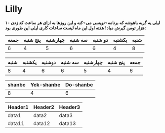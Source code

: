 # Lilly
**لیلی یه گربه باهوشه که برنامه¬نویسی می¬کنه و این روزها به ازای هر ساعت کد زدن ۱۰ هزار تومن گیرش میاد!**
**هفته اول این ماه لیست ساعات کاری لیلی این طوری بود:**

| جمعه | پنج شنبه | چهارشنبه | سه شنبه | دو شنبه | یکشنبه | شنبه |
--------|--------|--------|--------|--------|--------|--------
| 6 | 4 | 5 | 6 | 6 | 4 | 8 |

| شنبه | یکشنبه | دوشنبه | سه شنبه | چهارشنبه | پنج شنبه | جمعه |
--------|--------|--------|--------|--------|--------|--------
|8|4|6|6|5|4|6|



|shanbe |Yek-shanbe | Do-shanbe|
---|---|---
|8|4|6|

|Header1 |Header2  | Header3|
--- | --- | ---
|data1|data2|data3|
|data11|data12|data13|
